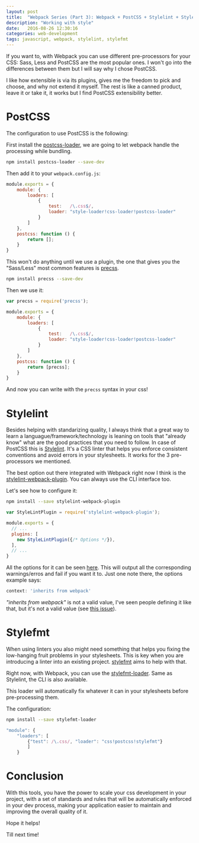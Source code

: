 ```yaml
---
layout: post
title:  "Webpack Series (Part 3): Webpack + PostCSS + Stylelint + Stylefmt"
description: "Working with style"
date:   2016-08-26 12:30:16
categories: web-development
tags: javascript, webpack, stylelint, stylefmt
---
```


If you want to, with Webpack you can use different pre-processors for your CSS: Sass, Less and PostCSS are the most popular ones. I won't go into the differences between them but I will say why I chose PostCSS. 

I like how extensible is via its plugins, gives me the freedom to pick and choose, and why not extend it myself. The rest is like a canned product, leave it or take it, it works but I find PostCSS extensibility better.

# PostCSS

The configuration to use PostCSS is the following:

First install the [postcss-loader](https://github.com/postcss/postcss-loader), we are going to let webpack handle the processing while bundling.

```bash
npm install postcss-loader --save-dev
```

Then add it to your `webpack.config.js`:

```javascript
module.exports = {
    module: {
        loaders: [
            {
                test:   /\.css$/,
                loader: "style-loader!css-loader!postcss-loader"
            }
        ]
    },
    postcss: function () {
        return [];
    }
}
```

This won't do anything until we use a plugin, the one that gives you the "Sass/Less" most common features is [precss](https://github.com/jonathantneal/precss).

```bash
npm install precss --save-dev
```
Then we use it:

```javascript
var precss = require('precss');

module.exports = {
    module: {
        loaders: [
            {
                test:   /\.css$/,
                loader: "style-loader!css-loader!postcss-loader"
            }
        ]
    },
    postcss: function () {
        return [precss];
    }
}
```

And now you can write with the `precss` syntax in your css!


# Stylelint

Besides helping with standarizing quality, I always think that a great way to learn a languague/framework/technology is leaning on tools that "already know" what are the good practices that you need to follow. In case of PostCSS this is [Stylelint](https://github.com/stylelint/stylelint). It's a CSS linter that helps you enforce consistent conventions and avoid errors in your stylesheets. It works for the 3 pre-processors we mentioned.

The best option out there integrated with Webpack right now I think is the [stylelint-webpack-plugin](https://github.com/vieron/stylelint-webpack-plugin). You can always use the CLI interface too.

Let's see how to configure it:

```bash
npm install --save stylelint-webpack-plugin
```

```javascript
var StyleLintPlugin = require('stylelint-webpack-plugin');

module.exports = {
  // ...
  plugins: [
    new StyleLintPlugin({/* Options */}),
  ],
  // ...
}
```

All the options for it can be seen [here](https://github.com/vieron/stylelint-webpack-plugin#options). This will output all the corresponding warnings/erros and fail if you want it to. Just one note there, the options example says:

```javascript
context: 'inherits from webpack'
```

_"inherits from webpack"_ is not a valid value, I've seen people defining it like that, but it's not a valid value (see [this issue](https://github.com/vieron/stylelint-webpack-plugin/issues/7)).


# Stylefmt
When using linters you also might need something that helps you fixing the low-hanging fruit problems in your stylesheets. This is key when you are introducing a linter into an existing project. [stylefmt](https://github.com/morishitter/stylefmt) aims to help with that.

Right now, with Webpack, you can use the [stylefmt-loader](https://github.com/tomasAlabes/stylefmt-loader). Same as Stylelint, the CLI is also available.

This loader will automatically fix whatever it can in your stylesheets before pre-processing them.

The configuration:

```bash
npm install --save stylefmt-loader
```

```javascript
"module": {
    "loaders": [
        {"test": /\.css/, "loader": "css!postcss!stylefmt"}
        ]
    }
```

# Conclusion
With this tools, you have the power to scale your css development in your project, with a set of standards and rules that will be automatically enforced in your dev process, making your application easier to maintain and improving the overall quality of it.

Hope it helps!

Till next time!